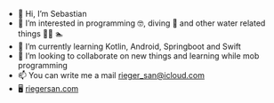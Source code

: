 - 👋 Hi, I’m Sebastian
- 👀 I’m interested in programming 🤓, diving 🥽 and other water related things 🏄‍♂️ 🏊
- 🌱 I’m currently learning Kotlin, Android, Springboot and Swift
- 💞️ I’m looking to collaborate on new things and learning while mob programming 
- 📫 You can write me a mail [rieger_san@icloud.com](mailto:rieger_san@icloud.com)
- 🖥 [riegersan.com](https://riegersan.com)

<!---
riegersan/riegersan is a ✨ special ✨ repository because its `README.md` (this file) appears on your GitHub profile.
You can click the Preview link to take a look at your changes.
--->
